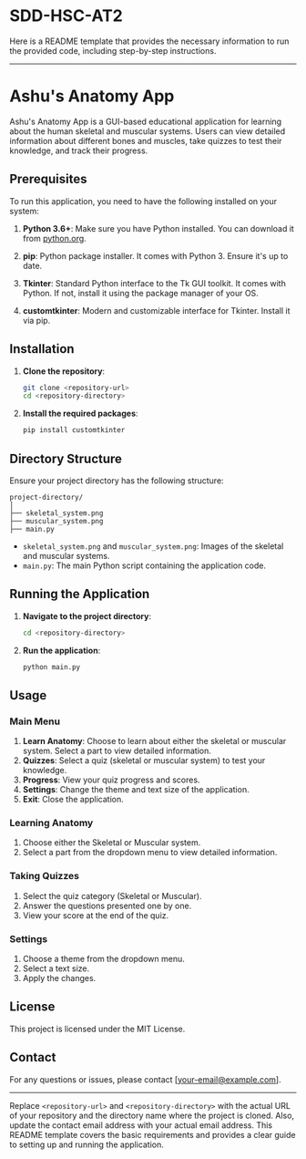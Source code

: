 # SDD-HSC-AT2
Here is a README template that provides the necessary information to run the provided code, including step-by-step instructions.

---

# Ashu's Anatomy App

Ashu's Anatomy App is a GUI-based educational application for learning about the human skeletal and muscular systems. Users can view detailed information about different bones and muscles, take quizzes to test their knowledge, and track their progress.

## Prerequisites

To run this application, you need to have the following installed on your system:

1. **Python 3.6+**: Make sure you have Python installed. You can download it from [python.org](https://www.python.org/downloads/).

2. **pip**: Python package installer. It comes with Python 3. Ensure it's up to date.

3. **Tkinter**: Standard Python interface to the Tk GUI toolkit. It comes with Python. If not, install it using the package manager of your OS.

4. **customtkinter**: Modern and customizable interface for Tkinter. Install it via pip.

## Installation

1. **Clone the repository**:
   ```sh
   git clone <repository-url>
   cd <repository-directory>
   ```

2. **Install the required packages**:
   ```sh
   pip install customtkinter
   ```

## Directory Structure

Ensure your project directory has the following structure:

```
project-directory/
│
├── skeletal_system.png
├── muscular_system.png
├── main.py
```

- `skeletal_system.png` and `muscular_system.png`: Images of the skeletal and muscular systems.
- `main.py`: The main Python script containing the application code.

## Running the Application

1. **Navigate to the project directory**:
   ```sh
   cd <repository-directory>
   ```

2. **Run the application**:
   ```sh
   python main.py
   ```

## Usage

### Main Menu

1. **Learn Anatomy**: Choose to learn about either the skeletal or muscular system. Select a part to view detailed information.
2. **Quizzes**: Select a quiz (skeletal or muscular system) to test your knowledge.
3. **Progress**: View your quiz progress and scores.
4. **Settings**: Change the theme and text size of the application.
5. **Exit**: Close the application.

### Learning Anatomy

1. Choose either the Skeletal or Muscular system.
2. Select a part from the dropdown menu to view detailed information.

### Taking Quizzes

1. Select the quiz category (Skeletal or Muscular).
2. Answer the questions presented one by one.
3. View your score at the end of the quiz.

### Settings

1. Choose a theme from the dropdown menu.
2. Select a text size.
3. Apply the changes.

## License

This project is licensed under the MIT License.

## Contact

For any questions or issues, please contact [your-email@example.com].

---

Replace `<repository-url>` and `<repository-directory>` with the actual URL of your repository and the directory name where the project is cloned. Also, update the contact email address with your actual email address. This README template covers the basic requirements and provides a clear guide to setting up and running the application.

